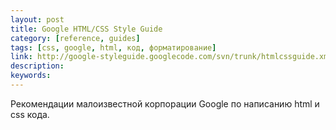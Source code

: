 ```yaml
---
layout: post
title: Google HTML/CSS Style Guide
category: [reference, guides]
tags: [css, google, html, код, форматирование]
link: http://google-styleguide.googlecode.com/svn/trunk/htmlcssguide.xml
description:
keywords:
---
```


<p>Рекомендации малоизвестной корпорации Google по написанию html и css кода.</p>

